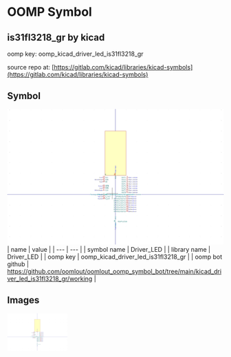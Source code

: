 # OOMP Symbol  
## is31fl3218_gr  by kicad  
  
oomp key: oomp_kicad_driver_led_is31fl3218_gr  
  
source repo at: [https://gitlab.com/kicad/libraries/kicad-symbols](https://gitlab.com/kicad/libraries/kicad-symbols)  
## Symbol  
  
[![working.png](working_600.png)](working.png)  
| name | value | 
| --- | --- | 
| symbol name | Driver_LED | 
| library name | Driver_LED | 
| oomp key | oomp_kicad_driver_led_is31fl3218_gr | 
| oomp bot github | https://github.com/oomlout/oomlout_oomp_symbol_bot/tree/main/kicad_driver_led_is31fl3218_gr/working | 
## Images  
  
[![working.png](working_140.png)](working.png)  
